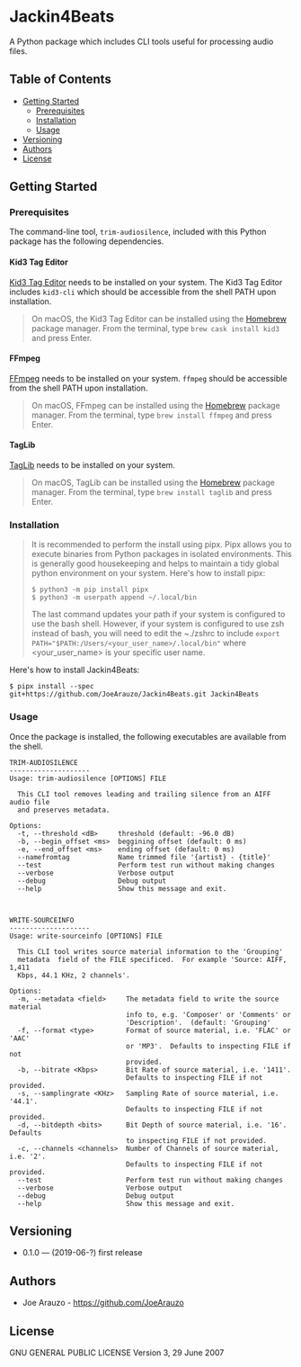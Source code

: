 # Jackin4Beats

A Python package which includes CLI tools useful for processing audio files.

## Table of Contents

  - [Getting Started](#getting-started)
    - [Prerequisites](#prerequisites)
    - [Installation](#installation)
    - [Usage](#usage)
  - [Versioning](#versioning)
  - [Authors](#authors)
  - [License](#license)

## Getting Started

### Prerequisites

The command-line tool, `trim-audiosilence`, included with this Python package has the following dependencies.

#### Kid3 Tag Editor
[Kid3 Tag Editor](https://sourceforge.net/projects/kid3/) needs to be installed on your system.  The Kid3 Tag Editor includes `kid3-cli` which should be accessible from the shell PATH upon installation.
> On macOS, the Kid3 Tag Editor can be installed using the [Homebrew](https://brew.sh/) package manager.  From the terminal, type `brew cask install kid3` and press Enter.

#### FFmpeg
[FFmpeg](https://ffmpeg.org/) needs to be installed on your system.  `ffmpeg` should be accessible from the shell PATH upon installation.
> On macOS, FFmpeg can be installed using the [Homebrew](https://brew.sh/) package manager.  From the terminal, type `brew install ffmpeg` and press Enter.

#### TagLib
[TagLib](https://taglib.org/) needs to be installed on your system.
> On macOS, TagLib can be installed using the [Homebrew](https://brew.sh/) package manager.  From the terminal, type `brew install taglib` and press Enter.


### Installation

> It is recommended to perform the install using pipx.  Pipx allows you to execute binaries from Python packages in isolated environments.  This is generally good housekeeping and helps to maintain a tidy global python environment on your system.  Here's how to install pipx:
>    ```text
>    $ python3 -m pip install pipx
>    $ python3 -m userpath append ~/.local/bin
>    ```
>The last command updates your path if your system is configured to use the bash shell.  However, if your system is configured to use zsh instead of bash, you will need to edit the ~./zshrc to include `export PATH="$PATH:/Users/<your_user_name>/.local/bin"` where <your_user_name> is your specific user name.

Here's how to install Jackin4Beats:

```text
$ pipx install --spec git+https://github.com/JoeArauzo/Jackin4Beats.git Jackin4Beats
```

### Usage

Once the package is installed, the following executables are available from the shell.

```text
TRIM-AUDIOSILENCE
--------------------
Usage: trim-audiosilence [OPTIONS] FILE

  This CLI tool removes leading and trailing silence from an AIFF audio file
  and preserves metadata.

Options:
  -t, --threshold <dB>     threshold (default: -96.0 dB)
  -b, --begin_offset <ms>  beggining offset (default: 0 ms)
  -e, --end_offset <ms>    ending offset (default: 0 ms)
  --namefromtag            Name trimmed file '{artist} - {title}'
  --test                   Perform test run without making changes
  --verbose                Verbose output
  --debug                  Debug output
  --help                   Show this message and exit.



WRITE-SOURCEINFO
--------------------
Usage: write-sourceinfo [OPTIONS] FILE

  This CLI tool writes source material information to the 'Grouping'
  metadata  field of the FILE specificed.  For example 'Source: AIFF, 1,411
  Kbps, 44.1 KHz, 2 channels'.

Options:
  -m, --metadata <field>     The metadata field to write the source material
                             info to, e.g. 'Composer' or 'Comments' or
                             'Description'.  (default: 'Grouping'
  -f, --format <type>        Format of source material, i.e. 'FLAC' or 'AAC'
                             or 'MP3'.  Defaults to inspecting FILE if not
                             provided.
  -b, --bitrate <Kbps>       Bit Rate of source material, i.e. '1411'.
                             Defaults to inspecting FILE if not provided.
  -s, --samplingrate <KHz>   Sampling Rate of source material, i.e. '44.1'.
                             Defaults to inspecting FILE if not provided.
  -d, --bitdepth <bits>      Bit Depth of source material, i.e. '16'. Defaults
                             to inspecting FILE if not provided.
  -c, --channels <channels>  Number of Channels of source material, i.e. '2'.
                             Defaults to inspecting FILE if not provided.
  --test                     Perform test run without making changes
  --verbose                  Verbose output
  --debug                    Debug output
  --help                     Show this message and exit.
```

## Versioning

- 0.1.0 — (2019-06-?) first release

## Authors

- Joe Arauzo - https://github.com/JoeArauzo

## License

GNU GENERAL PUBLIC LICENSE
Version 3, 29 June 2007